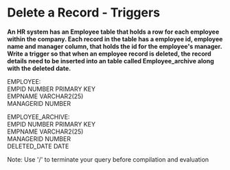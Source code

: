 # Delete a Record - Triggers

**An HR system has an Employee table that holds a row for each employee within the company. Each record in the table has a employee id, employee name and manager column,  that holds the id for the employee's manager. Write a trigger so that when an employee  record is deleted, the record details need to be inserted into an table called Employee_archive along with the deleted date.**

EMPLOYEE: <br>
EMPID       NUMBER 	      PRIMARY KEY <br>
EMPNAME     VARCHAR2(25) 	 <br>
MANAGERID	  NUMBER 	<br>

EMPLOYEE_ARCHIVE:<br>
EMPID 	NUMBER 	PRIMARY KEY <br>
EMPNAME 	VARCHAR2(25) 	 <br>
MANAGERID	NUMBER 	 <br>
DELETED_DATE	DATE	 <br>

Note: Use '/' to terminate your query before compilation and evaluation

